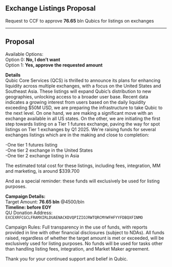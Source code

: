 Exchange Listings Proposal
---------------------------

Request to CCF to approve **76.65** bln Qubics for listings on exchanges

--------
Proposal
--------

Available Options: <br>
Option 0: **No, I don’t want** <br>
Option 1: **Yes, approve the requested amount** <br>



**Details** <br>
Qubic Core Services (QCS) is thrilled to announce its plans for enhancing liquidity across multiple exchanges, with a focus on the United States and Southeast Asia. These listings will expand Qubic’s distribution to new geographies, unlocking access to a broader user base. Recent data indicates a growing interest from users based on the daily liquidity exceeding $50M USD, we are preparing the infrastructure to take Qubic to the next level. On one hand, we are making a significant move with an exchange available in all US states. On the other, we are initiating the first step towards listing on a Tier 1 futures exchange, paving the way for spot listings on Tier 1 exchanges by Q1 2025.
We're raising funds for several exchanges listings which are in the making and close to completion:

-One tier 1 futures listing <br>
-One tier 2 exchange in the United States <br> 
-One tier 2 exchange listing in Asia <br>

The estimated total cost for these listings, including fees, integration, MM and marketing, is around $339.700

And as a special reminder: these funds will exclusively be used for listing purposes. 

**Campaign Details:**<br>
Target Amount: **76.65 bln** @4500/bln  <br> 
**Timeline: before EOY**<br>
QU Donation Address: <br>
`EXCEXRFCGCLFRAMXIRLDUAENACKDVQPIZIOJRWTQRCMYWFHFYYFDBQXFINMO`


 Campaign Rules:
Full transparency in the use of funds, with reports provided in line with other financial disclosures (subject to NDAs).
All funds raised, regardless of whether the target amount is met or exceeded, will be exclusively used for listing purposes.
No funds will be used for tasks other than handling listing fees, integration, and Market Maker agreement.

Thank you for your continued support and belief in Qubic. <br>

